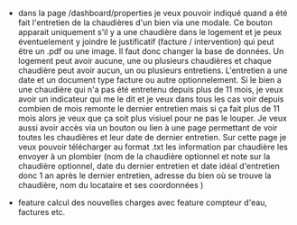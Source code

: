 - dans la page /dashboard/properties je veux pouvoir indiqué quand a été fait l'entretien de la chaudières d'un bien via une modale. Ce bouton apparait uniquement s'il y a une chaudière dans le logement et je peux éventuelement y joindre le justificatif (facture / intervention) qui peut être un .pdf ou une image. Il faut donc changer la base de données. Un logement peut avoir aucune, une ou plusieurs chaudières et chaque chaudière peut avoir aucun, un ou plusieurs entretiens. L'entretien a une date et un document type facture ou autre optionnelement. Si le bien a une chaudière qui n'a pas été entretenu depuis plus de 11 mois, je veux avoir un indicateur qui me le dit et je veux dans tous les cas voir depuis combien de mois remonte le dernier entretien mais si ça fait plus de 11 mois alors je veux que ça soit plus visiuel pour ne pas le louper. Je veux aussi avoir accès via un bouton ou lien à une page permettant de voir toutes les chaudières et leur date de dernier entretien. Sur cette page je veux pouvoir télécharger au format .txt les information par chaudière les envoyer à un plombier (nom de la chaudière optionnel et note sur la chaudière optionnel, date du dernier entretien et date idéal d'entretien donc 1 an après le dernier entretien, adresse du bien où se trouve la chaudière, nom du locataire et ses coordonnées )

- feature calcul des nouvelles charges avec feature compteur d'eau, factures etc.
